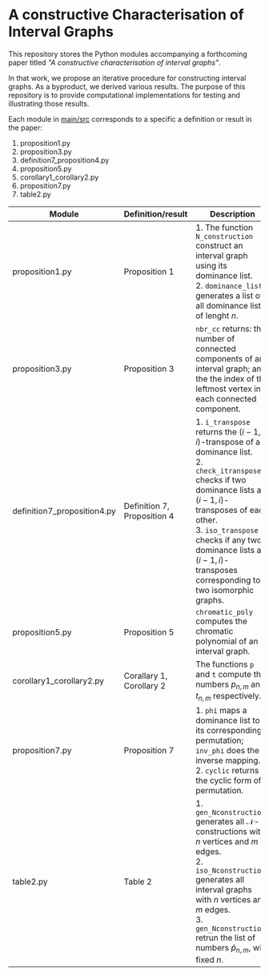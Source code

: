 # A constructive Characterisation of Interval Graphs

This repository stores the Python modules accompanying a forthcoming paper titled *"A constructive characterisation of interval graphs"*.

In that work, we propose an iterative procedure for constructing interval graphs. As a byproduct, we derived various results. The purpose of this repository is to provide computational implementations for testing and illustrating those results. 

Each module in [main/src](https://github.com/n-chikh/A-constructive-characterisation-of-interval-graphs/tree/main/src) corresponds to a specific a definition or result in the paper:
1.  proposition1.py
2.  proposition3.py
3.  definition7_proposition4.py
4.  proposition5.py
5.  corollary1_corollary2.py
6.  proposition7.py
7.  table2.py

| Module      | Definition/result | Description |
| ----------- | ----------- | ----------- |
| proposition1.py      | Proposition 1       | 1. The function `N_construction` construct an interval graph using its dominance list. <br> 2. `dominance_lists` generates a list of all dominance lists of lenght $n$. |
| proposition3.py   | Proposition 3       | `nbr_cc` returns: the number of connected components of an interval graph; and the the index of the leftmost vertex in each connected component. |
| definition7_proposition4.py   | Definition 7, Proposition 4       | 1. `i_transpose` returns the $(i-1,i)$-transpose of a dominance list. <br> 2. `check_itranspose` checks if two dominance lists are $(i-1,i)$-transposes of each other. <br> 3. `iso_transpose` checks if any two dominance lists are $(i-1,i)$-transposes corresponding to two isomorphic graphs. |
| proposition5.py   | Proposition 5       | `chromatic_poly` computes the chromatic polynomial of an interval graph.|
| corollary1_corollary2.py   | Corallary 1, Corollary 2       | The functions `p` and `t` compute the numbers $p_{n,m}$ and $t_{n,m}$ respectively. | 
| proposition7.py   | Proposition 7       | 1. `phi` maps a dominance list to its corresponding permutation; `inv_phi` does the inverse mapping. <br> 2. `cyclic` returns the cyclic form of a permutation. | 
| table2.py   | Table 2      | 1. `gen_Nconstructions` generates all $\mathcal{N}$-constructions with $n$ vertices and $m$ edges. <br> 2. `iso_Nconstructions` generates all interval graphs with $n$ vertices and $m$ edges. <br> 3. `gen_Nconstructions` retrun the list of numbers $\widetilde{p}_{n,m}$, with fixed $n$. |
